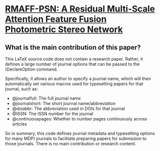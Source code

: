 # [RMAFF-PSN: A Residual Multi-Scale Attention Feature Fusion Photometric   Stereo Network](https://arxiv.org/abs/2404.07766)

## What is the main contribution of this paper?

 This LaTeX source code does not contain a research paper. Rather, it defines a large number of journal options that can be passed to the \DeclareOption command.

Specifically, it allows an author to specify a journal name, which will then automatically set various macros used for typesetting papers for that journal, such as:

- \@journalfull: The full journal name
- \@journalshort: The short journal name/abbreviation
- \@doiabbr: The abbreviation used in DOIs for that journal
- \@ISSN: The ISSN number for the journal
- \@continuouspages: Whether to number pages continuously across articles

So in summary, this code defines journal metadata and typesetting options for many MDPI journals to facilitate preparing papers for submission to those journals. There is no main contribution or research content.
